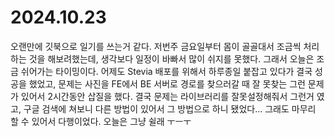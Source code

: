 # 2024.10.23

오랜만에 깃북으로 일기를 쓰는거 같다. 저번주 금요일부터 몸이 골골대서 조금씩 처리하는 것을 해보려했는데, 생각보다 일정이 바빠서 많이 쉬지를 못했다. 그래서 오늘은 조금 쉬어가는 타이밍이다. 어제도 Stevia 배포를 위해서 하루종일 붙잡고 있다가 결국 성공을 했었고, 문제는 사진을 FE에서 BE 서버로 경로를 찾으러갈 때 잘 못찾는 그런 문제가 있어서 2시간동안 삽질을 했다. 결국 문제는 라이브러리를 잘못설정해줘서 그런거 였고, 구글 검색에 쳐보니 다른 방법이 있어서 그 방법으로 하니 됐었다... 그래도 마무리 할 수 있어서 다행이었다. 오늘은 그냥 쉴래 ㅜㅡㅜ
